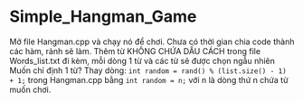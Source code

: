# Simple_Hangman_Game
Mở file Hangman.cpp và chạy nó để chơi.
Chưa có thời gian chia code thành các hàm, rảnh sẽ làm.
Thêm từ KHÔNG CHỨA DẤU CÁCH trong file Words_list.txt đi kèm, mỗi dòng 1 từ và các từ sẽ được chọn ngẫu nhiên
Muốn chỉ định 1 từ? Thay dòng:
    `int random = rand() % (list.size() - 1) + 1;` 
trong Hangman.cpp bằng
    `int random = n;` 
với n là dòng thứ n chứa từ muốn chơi.
